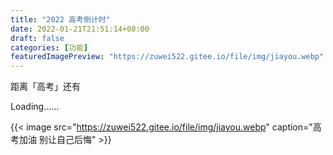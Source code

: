 ```yaml
---
title: "2022 高考倒计时"
date: 2022-01-21T21:51:14+08:00
draft: false
categories: [功能]
featuredImagePreview: "https://zuwei522.gitee.io/file/img/jiayou.webp"
---
```

<!--more-->
<html class="count">
    <head>
        <meta charset="utf-8">
        <link rel="stylesheet" href="./gkdjs.css">
        <script type="text/javascript" src="./gkdjs.js"></script>
    </head>
    <body>
        <div id="count">
            <p id="title">距离<span class="gk">「高考」</span>还有</p>
            <div id="CountMsg">
                <span id="t_d">Loading……</span><p></p>
                <span class="hms" id="t_h"></span>
                <span class="hms" id="t_m"></span>
                <span class="hms" id="t_s"></span>
            </div>
        </div>
    </body>
</html>

{{< image src="https://zuwei522.gitee.io/file/img/jiayou.webp" caption="高考加油 别让自己后悔" >}}